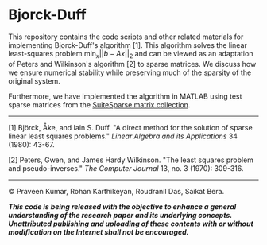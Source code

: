 # Bjorck-Duff

This repository contains the code scripts and other related materials for implementing Bjorck-Duff's algorithm [1]. This algorithm solves the linear least-squares problem $\min_x || b - Ax ||_2$ and can be viewed as an adaptation of Peters and Wilkinson's algorithm [2] to sparse matrices. We discuss how we ensure numerical stability while preserving much of the sparsity of the original system.

Furthermore, we have implemented the algorithm in MATLAB using test sparse matrices from the [SuiteSparse matrix collection](http://sparse.tamu.edu/).

---------

[1] Björck, Åke, and Iain S. Duff. "A direct method for the solution of sparse linear least squares problems." _Linear Algebra and its Applications_ 34 (1980): 43-67.

[2] Peters, Gwen, and James Hardy Wilkinson. "The least squares problem and pseudo-inverses." _The Computer Journal_ 13, no. 3 (1970): 309-316.

---------

© Praveen Kumar, Rohan Karthikeyan, Roudranil Das, Saikat Bera.

__*This code is being released with the objective to enhance a general understanding of the research paper and its underlying concepts. Unattributed publishing and uploading of these contents with or without modification on the Internet shall not be encouraged.*__
